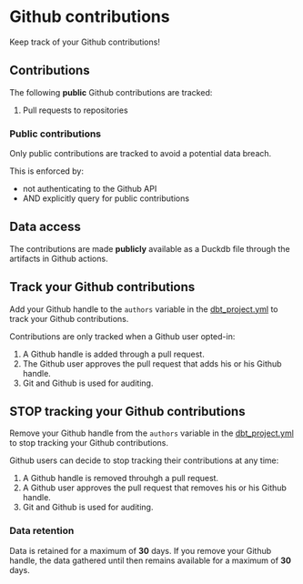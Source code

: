 # Github contributions 

Keep track of your Github contributions!

## Contributions

The following **public** Github contributions are tracked:
1. Pull requests to repositories

### Public contributions

Only public contributions are tracked to avoid a potential data breach. 

This is enforced by:
- not authenticating to the Github API
- AND explicitly query for public contributions

## Data access

The contributions are made **publicly** available as a Duckdb file through
the artifacts in Github actions.

## Track your Github contributions

Add your Github handle to the `authors` variable in the
[dbt_project.yml](./dbt_project.yml) to track your Github contributions.

Contributions are only tracked when a Github user opted-in:
1. A Github handle is added through a pull request.
2. The Github user approves the pull request that adds his or his Github handle.
3. Git and Github is used for auditing.

## **STOP** tracking your Github contributions

Remove your Github handle from the `authors` variable in the
[dbt_project.yml](./dbt_project.yml) to stop tracking your Github contributions.

Github users can decide to stop tracking their contributions at any time:
1. A Github handle is removed throuhgh a pull request.
2. A Github user approves the pull request that removes his or his Github handle.
3. Git and Github is used for auditing.

### Data retention

Data is retained for a maximum of **30** days. If you remove your Github handle,
the data gathered until then remains available for a maximum of **30** days.
